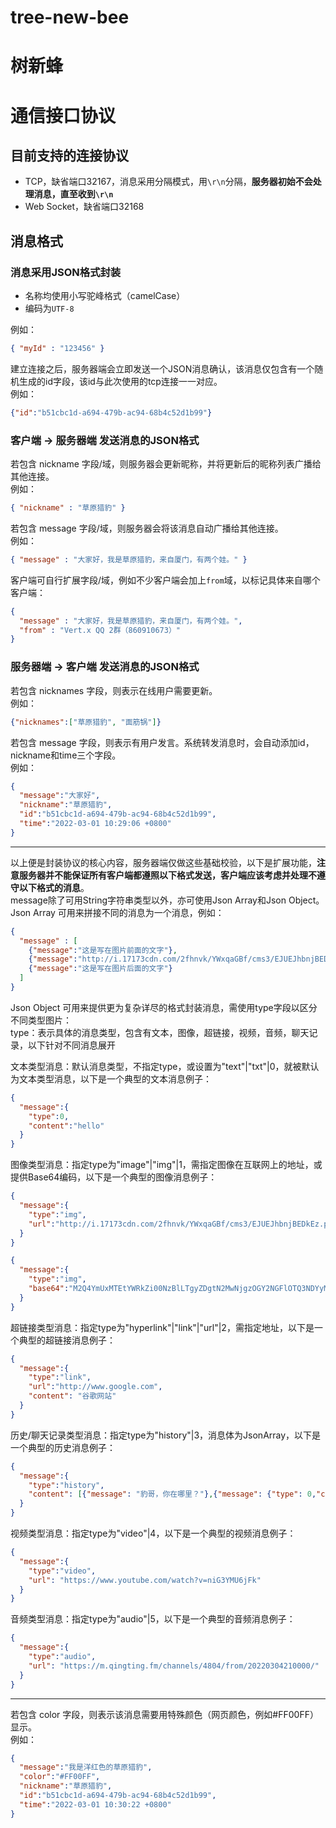 # tree-new-bee
# 树新蜂

# 通信接口协议  
## 目前支持的连接协议
- TCP，缺省端口32167，消息采用分隔模式，用`\r\n`分隔，**服务器初始不会处理消息，直至收到`\r\n`**     
- Web Socket，缺省端口32168

## 消息格式  

### 消息采用JSON格式封装
- 名称均使用小写驼峰格式（camelCase）
- 编码为`UTF-8`

例如：   
```json
{ "myId" : "123456" }   
```
建立连接之后，服务器端会立即发送一个JSON消息确认，该消息仅包含有一个随机生成的id字段，该id与此次使用的tcp连接一一对应。  
例如：   
```json
{"id":"b51cbc1d-a694-479b-ac94-68b4c52d1b99"}
```
  
### 客户端 -> 服务器端 发送消息的JSON格式
  
若包含 nickname 字段/域，则服务器会更新昵称，并将更新后的昵称列表广播给其他连接。   
例如：
```json 
{ "nickname" : "草原猎豹" }   
```
若包含 message 字段/域，则服务器会将该消息自动广播给其他连接。  
例如：
```json
{ "message" : "大家好，我是草原猎豹，来自厦门，有两个娃。" }
```
客户端可自行扩展字段/域，例如不少客户端会加上`from`域，以标记具体来自哪个客户端：    
```json
{ 
  "message" : "大家好，我是草原猎豹，来自厦门，有两个娃。",
  "from" : "Vert.x QQ 2群（860910673）"
}
```

### 服务器端 -> 客户端 发送消息的JSON格式

若包含 nicknames 字段，则表示在线用户需要更新。   
例如：
```json
{"nicknames":["草原猎豹", "面筋锅"]}
```
若包含 message 字段，则表示有用户发言。系统转发消息时，会自动添加id，nickname和time三个字段。  
例如：
```json
{
  "message":"大家好",
  "nickname":"草原猎豹",
  "id":"b51cbc1d-a694-479b-ac94-68b4c52d1b99",
  "time":"2022-03-01 10:29:06 +0800"
}
```
---
以上便是封装协议的核心内容，服务器端仅做这些基础校验，以下是扩展功能，**注意服务器并不能保证所有客户端都遵照以下格式发送，客户端应该考虑并处理不遵守以下格式的消息**。   
message除了可用String字符串类型以外，亦可使用Json Array和Json Object。    
Json Array 可用来拼接不同的消息为一个消息，例如：    
```json
{
  "message" : [
    {"message":"这是写在图片前面的文字"}, 
    {"message":"http://i.17173cdn.com/2fhnvk/YWxqaGBf/cms3/EJUEJhbnjBEDkEz.png"},
    {"message":"这是写在图片后面的文字"}
  ]
}
```
Json Object 可用来提供更为复杂详尽的格式封装消息，需使用type字段以区分不同类型图片：   
type：表示具体的消息类型，包含有文本，图像，超链接，视频，音频，聊天记录，以下针对不同消息展开     
     
文本类型消息：默认消息类型，不指定type，或设置为"text"|"txt"|0，就被默认为文本类型消息，以下是一个典型的文本消息例子：    
```json
{
  "message":{
    "type":0,
    "content":"hello"
  }
}
```
     
图像类型消息：指定type为"image"|"img"|1，需指定图像在互联网上的地址，或提供Base64编码，以下是一个典型的图像消息例子：
```json
{
  "message":{
    "type":"img",
    "url":"http://i.17173cdn.com/2fhnvk/YWxqaGBf/cms3/EJUEJhbnjBEDkEz.png"
  }
}
```
```json
{
  "message":{
    "type":"img",
    "base64":"M2Q4YmUxMTEtYWRkZi00NzBlLTgyZDgtN2MwNjgzOGY2NGFlOTQ3NDYyMWEtZDM4ZS00YWVhLTkzOTYtY2ZjMzZiMzFhNmZmOGJmOGI2OTYtMzkxZi00OTJiLWEyMTQtMjgwN2RjOGI0MTBmZWUwMGNkNTktY2ZiZS00MTMxLTgzODctNDRjMjFkYmZmNGM4Njg1NDc3OGItNzNlMC00ZWM4LTgxNzAtNjY3NTgyMGY3YzVhZWQyMmNiZGItOTIwZi00NGUzLTlkMjAtOTkzZTI1MjUwMDU5ZjdkYjg2M2UtZTJmYS00Y2Y2LWIwNDYtNWQ2MGRiOWQyZjFiMzJhMzYxOWQtNDE0ZS00MmRiLTk3NDgtNmM4NTczYjMxZDIzNGRhOWU4NDAtNTBiMi00ZmE2LWE0M2ItZjU3MWFiNTI2NmQ2NTlmMTFmZjctYjg1NC00NmE1LWEzMWItYjk3MmEwZTYyNTdk"
  }
}
```
     
超链接类型消息：指定type为"hyperlink"|"link"|"url"|2，需指定地址，以下是一个典型的超链接消息例子：
```json
{
  "message":{
    "type":"link",
    "url":"http://www.google.com",
    "content": "谷歌网站"
  }
}
```
     
历史/聊天记录类型消息：指定type为"history"|3，消息体为JsonArray，以下是一个典型的历史消息例子：
```json
{
  "message":{
    "type":"history",
    "content": [{"message": "豹哥，你在哪里？"},{"message": {"type": 0,"content": "我在厦门"}}]
  }
}
```
     
视频类型消息：指定type为"video"|4，以下是一个典型的视频消息例子：
```json
{
  "message":{
    "type":"video",
    "url": "https://www.youtube.com/watch?v=niG3YMU6jFk"
  }
}
```

音频类型消息：指定type为"audio"|5，以下是一个典型的音频消息例子：
```json
{
  "message":{
    "type":"audio",
    "url": "https://m.qingting.fm/channels/4804/from/20220304210000/"
  }
}
```
---
若包含 color 字段，则表示该消息需要用特殊颜色（网页颜色，例如#FF00FF）显示。   
例如：
```json
{
  "message":"我是洋红色的草原猎豹",
  "color":"#FF00FF",
  "nickname":"草原猎豹",
  "id":"b51cbc1d-a694-479b-ac94-68b4c52d1b99",
  "time":"2022-03-01 10:30:22 +0800"
}
```


